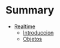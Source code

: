 # Summary

* [Realtime](chapter1.md)
  * [Introduccion](realtime/README.md)
  * [Objetos](realtime/leccion.md)
